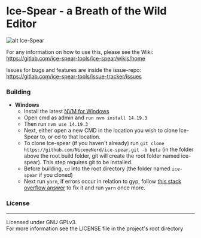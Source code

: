 #  Ice-Spear - a Breath of the Wild Editor
![alt Ice-Spear](assets/icons/icon_256_thin.png)

For any information on how to use this, please see the Wiki: <br/>
https://gitlab.com/ice-spear-tools/ice-spear/wikis/home

Issues for bugs and features are inside the issue-repo: <br/>
https://gitlab.com/ice-spear-tools/issue-tracker/issues

### Building

- **Windows**
  - Install the latest [NVM for Windows](https://github.com/coreybutler/nvm-windows/releases)
  - Open cmd as admin and `run nvm install 14.19.3`
  - Then run `nvm use 14.19.3`
  - Next, either open a new CMD in the location you wish to clone Ice-Spear to, or cd to that location.
  - To clone Ice-spear (if you haven't already) run `git clone https://github.com/NiceneNerd/ice-spear.git -b beta` (in the folder above the root build folder, git will create the root folder named ice-spear). This step requires git to be installed.
  - Before building, `cd` into the root directory (the folder named `ice-spear` if you cloned)
  - Next run `yarn`, if errors occur in relation to gyp, follow [this stack overflow answer](https://stackoverflow.com/a/71523704) to fix it and run `yarn` once more.

### License
___
Licensed under GNU GPLv3.  
For more information see the LICENSE file in the project's root directory
